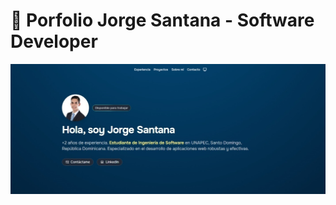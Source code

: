 # 💼 Porfolio Jorge Santana - Software Developer

![sistema-compras](https://github.com/Jorisanlo27/porfolio/blob/main/public/porfolio.jpeg)